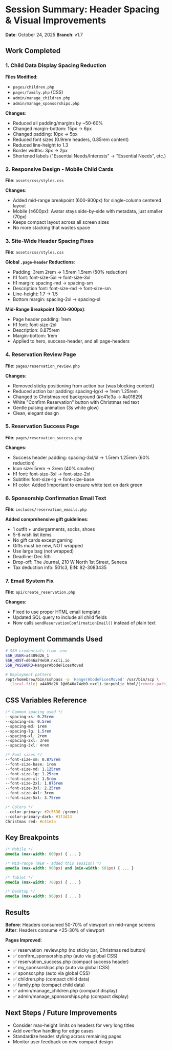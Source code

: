 # Session Summary: Header Spacing & Visual Improvements
**Date**: October 24, 2025
**Branch**: v1.7

## Work Completed

### 1. Child Data Display Spacing Reduction
**Files Modified**:
- `pages/children.php`
- `pages/family.php` (CSS)
- `admin/manage_children.php`
- `admin/manage_sponsorships.php`

**Changes**:
- Reduced all padding/margins by ~50-60%
- Changed margin-bottom: 15px → 6px
- Changed padding: 10px → 5px
- Reduced font sizes (0.9rem headers, 0.85rem content)
- Reduced line-height to 1.3
- Border widths: 3px → 2px
- Shortened labels ("Essential Needs/Interests" → "Essential Needs", etc.)

### 2. Responsive Design - Mobile Child Cards
**File**: `assets/css/styles.css`

**Changes**:
- Added mid-range breakpoint (600-900px) for single-column centered layout
- Mobile (≤600px): Avatar stays side-by-side with metadata, just smaller (70px)
- Keeps compact layout across all screen sizes
- No more stacking that wastes space

### 3. Site-Wide Header Spacing Fixes
**File**: `assets/css/styles.css`

**Global `.page-header` Reductions**:
- Padding: 3rem 2rem → 1.5rem 1.5rem (50% reduction)
- h1 font: font-size-5xl → font-size-3xl
- h1 margin: spacing-md → spacing-sm
- Description font: font-size-md → font-size-sm
- Line-height: 1.7 → 1.5
- Bottom margin: spacing-2xl → spacing-xl

**Mid-Range Breakpoint (600-900px)**:
- Page header padding: 1rem
- h1 font: font-size-2xl
- Description: 0.875rem
- Margin-bottom: 1rem
- Applied to hero, success-header, and all page-headers

### 4. Reservation Review Page
**File**: `pages/reservation_review.php`

**Changes**:
- Removed sticky positioning from action bar (was blocking content)
- Reduced action bar padding: spacing-lg/xl → 1rem 1.25rem
- Changed to Christmas red background (#c41e3a → #a01829)
- White "Confirm Reservation" button with Christmas red text
- Gentle pulsing animation (3s white glow)
- Clean, elegant design

### 5. Reservation Success Page
**File**: `pages/reservation_success.php`

**Changes**:
- Success header padding: spacing-3xl/xl → 1.5rem 1.25rem (60% reduction)
- Icon size: 5rem → 3rem (40% smaller)
- h1 font: font-size-3xl → font-size-2xl
- Subtitle: font-size-lg → font-size-base
- h1 color: Added !important to ensure white text on dark green

### 6. Sponsorship Confirmation Email Text
**File**: `includes/reservation_emails.php`

**Added comprehensive gift guidelines**:
- 1 outfit + undergarments, socks, shoes
- 5-6 wish list items
- No gift cards except gaming
- Gifts must be new, NOT wrapped
- Use large bag (not wrapped)
- Deadline: Dec 5th
- Drop-off: The Journal, 210 W North 1st Street, Seneca
- Tax deduction info: 501c3, EIN: 82-3083435

### 7. Email System Fix
**File**: `api/create_reservation.php`

**Changes**:
- Fixed to use proper HTML email template
- Updated SQL query to include all child fields
- Now calls `sendReservationConfirmationEmail()` instead of plain text

## Deployment Commands Used

```bash
# SSH credentials from .env
SSH_USER=a4409d26_1
SSH_HOST=d646a74eb9.nxcli.io
SSH_PASSWORD=HangerAbodeFicesMoved

# Deployment pattern
/opt/homebrew/bin/sshpass -p 'HangerAbodeFicesMoved' /usr/bin/scp \
  [local-file] a4409d26_1@d646a74eb9.nxcli.io:public_html/[remote-path]
```

## CSS Variables Reference

```css
/* Common spacing used */
--spacing-xs: 0.25rem
--spacing-sm: 0.5rem
--spacing-md: 1rem
--spacing-lg: 1.5rem
--spacing-xl: 2rem
--spacing-2xl: 3rem
--spacing-3xl: 4rem

/* Font sizes */
--font-size-sm: 0.875rem
--font-size-base: 1rem
--font-size-md: 1.125rem
--font-size-lg: 1.25rem
--font-size-xl: 1.5rem
--font-size-2xl: 1.875rem
--font-size-3xl: 2.25rem
--font-size-4xl: 3rem
--font-size-5xl: 3.75rem

/* Colors */
--color-primary: #2c5530 (green)
--color-primary-dark: #1f3d23
Christmas red: #c41e3a
```

## Key Breakpoints

```css
/* Mobile */
@media (max-width: 600px) { ... }

/* Mid-range (NEW - added this session) */
@media (max-width: 900px) and (min-width: 601px) { ... }

/* Tablet */
@media (max-width: 768px) { ... }

/* Desktop */
@media (max-width: 968px) { ... }
```

## Results

**Before**: Headers consumed 50-70% of viewport on mid-range screens
**After**: Headers consume <25-30% of viewport

**Pages Improved**:
- ✅ reservation_review.php (no sticky bar, Christmas red button)
- ✅ confirm_sponsorship.php (auto via global CSS)
- ✅ reservation_success.php (compact success header)
- ✅ my_sponsorships.php (auto via global CSS)
- ✅ sponsor.php (auto via global CSS)
- ✅ children.php (compact child data)
- ✅ family.php (compact child data)
- ✅ admin/manage_children.php (compact display)
- ✅ admin/manage_sponsorships.php (compact display)

## Next Steps / Future Improvements

- Consider max-height limits on headers for very long titles
- Add overflow handling for edge cases
- Standardize header styling across remaining pages
- Monitor user feedback on new compact design
